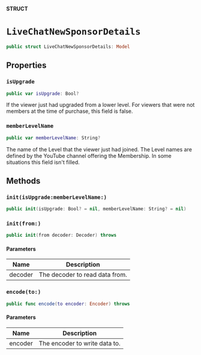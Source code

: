 **STRUCT**

# `LiveChatNewSponsorDetails`

```swift
public struct LiveChatNewSponsorDetails: Model
```

## Properties
### `isUpgrade`

```swift
public var isUpgrade: Bool?
```

If the viewer just had upgraded from a lower level. For viewers that were not members at the time of purchase, this field is false.

### `memberLevelName`

```swift
public var memberLevelName: String?
```

The name of the Level that the viewer just had joined. The Level names are defined by the YouTube channel offering the Membership. In some situations this field isn't filled.

## Methods
### `init(isUpgrade:memberLevelName:)`

```swift
public init(isUpgrade: Bool? = nil, memberLevelName: String? = nil)
```

### `init(from:)`

```swift
public init(from decoder: Decoder) throws
```

#### Parameters

| Name | Description |
| ---- | ----------- |
| decoder | The decoder to read data from. |

### `encode(to:)`

```swift
public func encode(to encoder: Encoder) throws
```

#### Parameters

| Name | Description |
| ---- | ----------- |
| encoder | The encoder to write data to. |